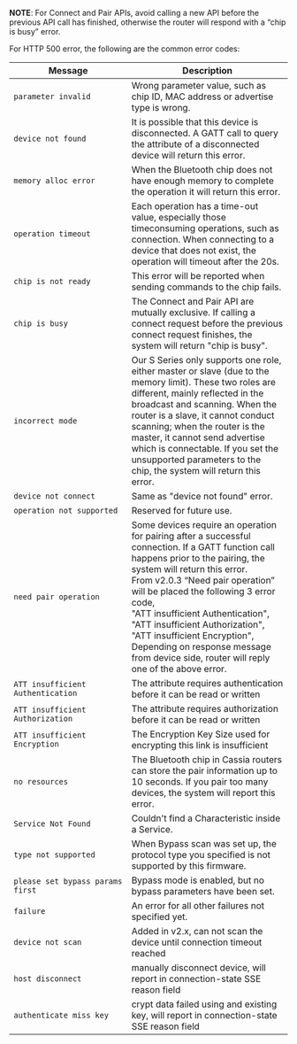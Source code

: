 **NOTE**: For Connect and Pair APIs, avoid calling a new API before the previous API call has finished, otherwise the router will respond with a “chip is busy” error.

For HTTP 500 error, the following are the common error codes:

| <img width="1580"><div>Message</div> | <img><div>Description</div> | 
| --------------- |------------------|
| `parameter invalid` | Wrong parameter value, such as chip ID, MAC address or advertise type is wrong. |
| `device not found`   | It is possible that this device is disconnected. A GATT call to query the attribute of a disconnected device will return this error. |
| `memory alloc error` | When the Bluetooth chip does not have enough memory to complete the operation it will return this error. |
| `operation timeout` | Each operation has a time-out value, especially those timeconsuming operations, such as connection. When connecting to a device that does not exist, the operation will timeout after the 20s. |
| `chip is not ready` | This error will be reported when sending commands to the chip fails. |
| `chip is busy` | The Connect and Pair API are mutually exclusive. If calling a connect request before the previous connect request finishes, the system will return "chip is busy". |
| `incorrect mode` | Our S Series only supports one role, either master or slave (due to the memory limit). These two roles are different, mainly reflected in the broadcast and scanning. When the router is a slave, it cannot conduct scanning; when the router is the master, it cannot send advertise which is connectable. If you set the unsupported parameters to the chip, the system will return this error. |
| `device not connect` | Same as "device not found" error. |
| `operation not supported` | Reserved for future use. |
| `need pair operation` | Some devices require an operation for pairing after a successful connection. If a GATT function call happens prior to the pairing, the system will return this error. <br>From v2.0.3 “Need pair operation” will be placed the following 3 error code,<br>"ATT insufficient Authentication",<br>"ATT insufficient Authorization",<br>"ATT insufficient Encryption",<br>Depending on response message from device side, router will reply one of the above error.|
|`ATT insufficient Authentication`|The attribute requires authentication before it can be read or written|
|`ATT insufficient Authorization`|The attribute requires authorization before it can be read or written|
|`ATT insufficient Encryption`|The Encryption Key Size used for encrypting this link is insufficient|
| `no resources` | The Bluetooth chip in Cassia routers can store the pair information up to 10 seconds. If you pair too many devices, the system will report this error. |
| `Service Not Found` | Couldn't find a Characteristic inside a Service. |
| `type not supported` | When Bypass scan was set up, the protocol type you specified is not supported by this firmware. |
| `please set bypass params first` | Bypass mode is enabled, but no bypass parameters have been set. |
| `failure` | An error for all other failures not specified yet. |
| `device not scan`| Added in v2.x, can not scan the device until connection timeout reached |
| `host disconnect`| manually disconnect device, will report in connection-state SSE reason field|
| `authenticate miss key`| crypt data failed using and existing key, will report in connection-state SSE reason field|